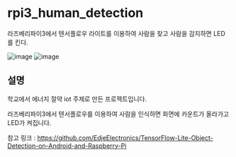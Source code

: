 # rpi3_human_detection
라즈베리파이3에서 텐서플로우 라이트를 이용하여 사람을 찾고 사람을 감지하면 LED를 킨다.



![image](https://user-images.githubusercontent.com/68237656/172327631-a84f65f4-91b6-49cd-8ed2-ea78842ad2a1.png)
![image](https://user-images.githubusercontent.com/68237656/172327673-7147e10a-caa2-4fb2-8fb8-ed8068b4d14d.png)

## 설명
학교에서 에너지 절약 iot 주제로 만든 프로젝트입니다.

라즈베리파이3에서 텐서플로우를 이용하여 사람을 인식하면 화면에 카운트가 올라가고 LED가 켜집니다.


참고 링크 : https://github.com/EdjeElectronics/TensorFlow-Lite-Object-Detection-on-Android-and-Raspberry-Pi
